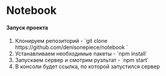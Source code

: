 # Notebook
#### Запуск проекта
<ol>
    <li>Клонируем репозиторий - `git clone https://github.com/denisonepiece/notebook `</li>
    <li>Устанавливаем необходимые пакеты - `npm install`</li>
    <li>Запускаем сервер и смотрим рузльтат - `npm start`</li>
    <li>В консоли будет ссылка, по которой запустился сервер</li>
</ol>